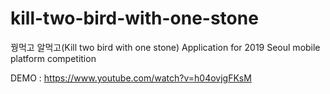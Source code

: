 # kill-two-bird-with-one-stone
꿩먹고 알먹고(Kill two bird with one stone) Application for 2019 Seoul mobile platform competition

DEMO : <https://www.youtube.com/watch?v=h04ovjgFKsM>
